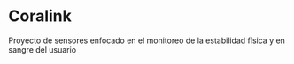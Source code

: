 # Coralink
Proyecto de sensores enfocado en el monitoreo de la estabilidad física y en sangre del usuario
